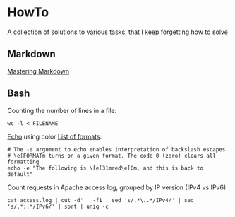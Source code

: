 # HowTo
A collection of solutions to various tasks, that I keep forgetting how to solve

## Markdown
[Mastering Markdown](https://guides.github.com/features/mastering-markdown/)

## Bash
Counting the number of lines in a file:

    wc -l < FILENAME

[Echo](https://linux.die.net/man/1/echo) using color [List of formats](https://misc.flogisoft.com/bash/tip_colors_and_formatting):

    # The -e argument to echo enables interpretation of backslash escapes
    # \e[FORMATm turns on a given format. The code 0 (zero) clears all formatting
    echo -e "The following is \[e[31mred\e[0m, and this is back to default"

Count requests in Apache access log, grouped by IP version (IPv4 vs IPv6)

    cat access.log | cut -d' ' -f1 | sed 's/.*\..*/IPv4/' | sed 's/.*:.*/IPv6/' | sort | uniq -c
